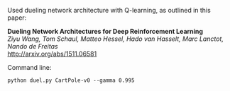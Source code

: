 Used dueling network architecture with Q-learning, as outlined in this paper:

**Dueling Network Architectures for Deep Reinforcement Learning**  
*Ziyu Wang, Tom Schaul, Matteo Hessel, Hado van Hasselt, Marc Lanctot, Nando de Freitas*  
http://arxiv.org/abs/1511.06581

Command line:
```
python duel.py CartPole-v0 --gamma 0.995
```